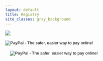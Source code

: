```yaml
---
layout: default
title: Registry
site_classes: gray_background
---
```


[<img src="{{ site.baseurl }}/img/williams-sonoma-registry-logo.jpg">
](https://secure.williams-sonoma.com/registry/mgx6vvhct7/registry-list.html)

<form width="100px" action="https://www.paypal.com/cgi-bin/webscr" method="post" target="_top">
<input type="hidden" name="cmd" value="_s-xclick">
<input type="hidden" name="hosted_button_id" value="M8S6TW98KJ6P8">
<input type="image" src="http://alexdillemma.com/img/kauai-logo.jpg" border="0" name="submit" alt="PayPal - The safer, easier way to pay online!">
<img alt="" border="0" src="https://www.paypalobjects.com/en_US/i/scr/pixel.gif" width="1" height="1">
</form>

<form action="https://www.paypal.com/cgi-bin/webscr" method="post" target="_top" style="margin: 15px">
<input type="hidden" name="cmd" value="_s-xclick">
<input type="hidden" name="hosted_button_id" value="8HFLU9T879BV8">
<input type="image" src="https://www.paypalobjects.com/en_US/i/btn/btn_donate_LG.gif" border="0" name="submit" alt="PayPal - The safer, easier way to pay online!">
<img alt="" border="0" src="https://www.paypalobjects.com/en_US/i/scr/pixel.gif" width="1" height="1">
</form>
